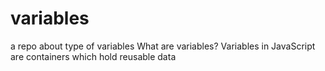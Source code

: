 # variables
a repo about type of variables 
What are variables? Variables in JavaScript are containers which hold reusable data
